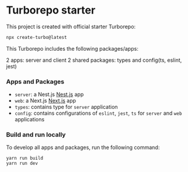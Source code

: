 # Turborepo starter

This project is created with official starter Turborepo:
```sh
npx create-turbo@latest
```

This Turborepo includes the following packages/apps:

2 apps: server and client
2 shared packages: types and config(ts, eslint, jest)

### Apps and Packages

- `server`: a Nest.js [Nest.js](https://nestjs.org/) app
- `web`: a Next.js [Next.js](https://nextjs.org/) app
- `types`: contains type for `server` application
- `config`: contains configurations of `eslint`, `jest`, `ts` for `server` and `web` applications


### Build and run locally

To develop all apps and packages, run the following command:

```
yarn run build
yarn run dev
```
